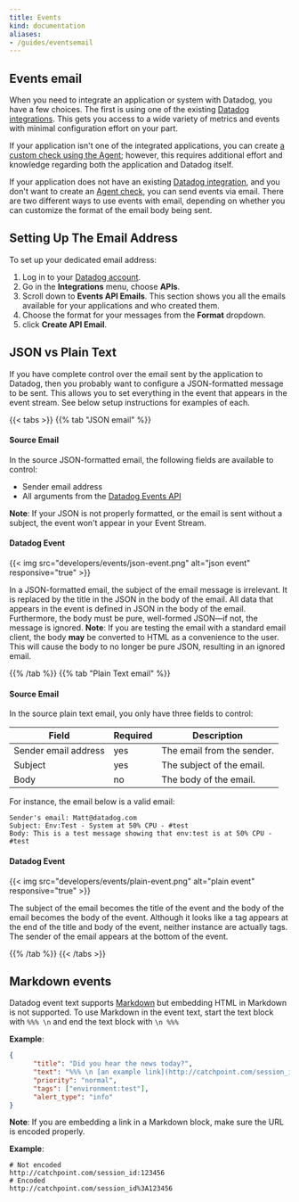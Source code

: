 ```yaml
---
title: Events
kind: documentation
aliases:
- /guides/eventsemail
---
```


## Events email

When you need to integrate an application or system with Datadog, you have a few choices. The first is using one of the existing [Datadog integrations][1]. This gets you access to a wide variety of metrics and events with minimal configuration effort on your part.

If your application isn't one of the integrated applications, you can create [a custom check using the Agent][2]; however, this requires additional effort and knowledge regarding both the application and Datadog itself.

If your application does not have an existing [Datadog integration][1], and you don't want to create an [Agent check][2], you can send events via email. There are two different ways to use events with email, depending on whether you can customize the format of the email body being sent.

## Setting Up The Email Address

To set up your dedicated email address:

1. Log in to your [Datadog account][3].
2. Go in the **Integrations** menu, choose **APIs**.
3. Scroll down to **Events API Emails**. This section shows you all the emails available for your applications and who created them.
4. Choose the format for your messages from the **Format** dropdown.
5. click **Create API Email**.

## JSON vs Plain Text

If you have complete control over the email sent by the application to Datadog, then you probably want to configure a JSON-formatted message to be sent. This allows you to set everything in the event that appears in the event stream. See below setup instructions for examples of each.

{{< tabs >}}
{{% tab "JSON email" %}}

#### Source Email

In the source JSON-formatted email, the following fields are available to control:

* Sender email address
* All arguments from the [Datadog Events API][1]

**Note**: If your JSON is not properly formatted, or the email is sent without a subject, the event won't appear in your Event Stream.

#### Datadog Event

{{< img src="developers/events/json-event.png" alt="json event" responsive="true" >}}

In a JSON-formatted email, the subject of the email message is irrelevant. It is replaced by the title in the JSON in the body of the email. All data that appears in the event is defined in JSON in the body of the email. Furthermore, the body must be pure, well-formed JSON—if not, the message is ignored.
**Note**: If you are testing the email with a standard email client, the body **may** be converted to HTML as a convenience to the user. This will cause the body to no longer be pure JSON, resulting in an ignored email.

[1]: /api/#events
{{% /tab %}}
{{% tab "Plain Text email" %}}

#### Source Email

In the source plain text email, you only have three fields to control:

| Field                | Required | Description                |
| ------               | ------   | -----------                |
| Sender email address | yes      | The email from the sender. |
| Subject              | yes      | The subject of the email.  |
| Body                 | no       | The body of the email.     |

For instance, the email below is a valid email:

```
Sender's email: Matt@datadog.com
Subject: Env:Test - System at 50% CPU - #test
Body: This is a test message showing that env:test is at 50% CPU - #test
```

#### Datadog Event

{{< img src="developers/events/plain-event.png" alt="plain event" responsive="true" >}}

The subject of the email becomes the title of the event and the body of the email becomes the body of the event. Although it looks like a tag appears at the end of the title and body of the event, neither instance are actually tags. The sender of the email appears at the bottom of the event.

{{% /tab %}}
{{< /tabs >}}

## Markdown events

Datadog event text supports [Markdown][4] but embedding HTML in Markdown is not supported. To use Markdown in the event text, start the text block with `%%% \n` and end the text block with `\n %%%`

**Example**:
```json
{
      "title": "Did you hear the news today?",
      "text": "%%% \n [an example link](http://catchpoint.com/session_id \"Title\") \n %%%",
      "priority": "normal",
      "tags": ["environment:test"],
      "alert_type": "info"
}
```

**Note**: If you are embedding a link in a Markdown block, make sure the URL is encoded properly.

**Example**:

```
# Not encoded
http://catchpoint.com/session_id:123456
# Encoded
http://catchpoint.com/session_id%3A123456
```

[1]: /integrations
[2]: /agent/agent_checks
[3]: https://app.datadoghq.com
[4]: http://daringfireball.net/projects/markdown/syntax#lin
